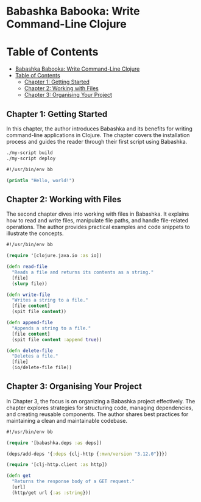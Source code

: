 # Babashka Babooka: Write Command-Line Clojure

# Table of Contents
- [Babashka Babooka: Write Command-Line Clojure](#babashka-babooka-write-command-line-clojure)
- [Table of Contents](#table-of-contents)
  - [Chapter 1: Getting Started](#chapter-1-getting-started)
  - [Chapter 2: Working with Files](#chapter-2-working-with-files)
  - [Chapter 3: Organising Your Project](#chapter-3-organising-your-project)

## Chapter 1: Getting Started
In this chapter, the author introduces Babashka and its benefits for writing command-line applications in Clojure. The chapter covers the installation process and guides the reader through their first script using Babashka.

```bash
./my-script build
./my-script deploy
```

```clojure
#!/usr/bin/env bb

(println "Hello, world!")
```

## Chapter 2: Working with Files
The second chapter dives into working with files in Babashka. It explains how to read and write files, manipulate file paths, and handle file-related operations. The author provides practical examples and code snippets to illustrate the concepts.

```clojure
#!/usr/bin/env bb

(require '[clojure.java.io :as io])

(defn read-file
  "Reads a file and returns its contents as a string."
  [file]
  (slurp file))

(defn write-file
  "Writes a string to a file."
  [file content]
  (spit file content))

(defn append-file
  "Appends a string to a file."
  [file content]
  (spit file content :append true))

(defn delete-file
  "Deletes a file."
  [file]
  (io/delete-file file))
```

## Chapter 3: Organising Your Project
In Chapter 3, the focus is on organizing a Babashka project effectively. The chapter explores strategies for structuring code, managing dependencies, and creating reusable components. The author shares best practices for maintaining a clean and maintainable codebase.

```clojure
#!/usr/bin/env bb

(require '[babashka.deps :as deps])

(deps/add-deps '{:deps {clj-http {:mvn/version "3.12.0"}}})

(require '[clj-http.client :as http])

(defn get
  "Returns the response body of a GET request."
  [url]
  (http/get url {:as :string}))
```
